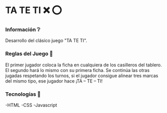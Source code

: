 # TA TE TI    :x: :o:

### Información  :grey_question:
Desarrollo del clásico juego  "TA TE TI".

### Reglas del Juego :pushpin:
 El primer jugador coloca la ficha en cualquiera de los casilleros del tablero. El segundo hará lo mismo con su primera ficha. Se continúa las otras jugadas respetando los turnos, si el jugador consigue alinear tres marcas del mismo tipo, ese jugador hace ¡TA – TE – TI!

### Tecnologías :wrench:
-HTML
-CSS
-Javascript
